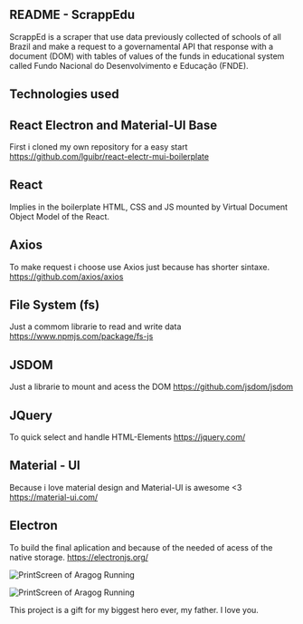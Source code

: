
## README - ScrappEdu

ScrappEd is a scraper that use data previously collected of schools of all Brazil and make a request to
a governamental API that response with a document (DOM) with tables of values of the funds in educational system called Fundo Nacional do Desenvolvimento e Educação (FNDE).

## Technologies used

## React Electron and Material-UI Base
First i cloned my own repository for a easy start
https://github.com/lguibr/react-electr-mui-boilerplate

## React

Implies in the boilerplate HTML, CSS and JS
mounted by Virtual Document Object Model of the React.

## Axios

To make request i choose use Axios just because has shorter sintaxe.
https://github.com/axios/axios

## File System (fs)

Just a commom librarie to read and write data
https://www.npmjs.com/package/fs-js

## JSDOM

Just a librarie to mount and acess the DOM
https://github.com/jsdom/jsdom

## JQuery

To quick select and handle HTML-Elements
https://jquery.com/

## Material - UI

Because i love material design and Material-UI is awesome <3
https://material-ui.com/

## Electron

To build the final aplication and because of the needed of acess of the native storage.
https://electronjs.org/

![PrintScreen of Aragog Running](https://raw.githubusercontent.com/lguibr/openAragog/master/ss.png)

![PrintScreen of Aragog Running](https://raw.githubusercontent.com/lguibr/openAragog/master/ss.png)

This project is a gift for my biggest hero ever, my father. I love you.

